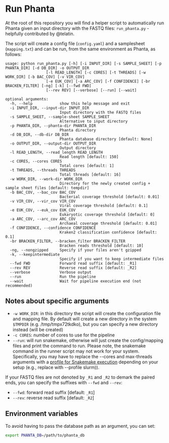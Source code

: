 # Run Phanta

At the root of this repository you will find a helper script to automatically
run Phanta given an input directory with the FASTQ files: `run_phanta.py` - helpfully contributed by @telatin.

The script will create a config file (`config.yaml`) and a samplesheet (`mapping.txt`)
and can be run, from the same environment as Phanta, as follows:

```text
usage: python run_phanta.py [-h] [-i INPUT_DIR] [-s SAMPLE_SHEET] [-p PHANTA_DIR] [-d DB_DIR] -o OUTPUT_DIR
                  [-l READ_LENGTH] [-c CORES] [-t THREADS] [-w WORK_DIR] [-b BAC_COV] [-v VIR_COV]
                  [-e EUK_COV] [-a ARC_COV] [-f CONFIDENCE] [-br BRACKEN_FILTER] [-ng] [-k] [--fwd FWD]
                  [--rev REV] [--verbose] [--run] [--wait]

optional arguments:
  -h, --help            show this help message and exit
  -i INPUT_DIR, --input-dir INPUT_DIR
                        Input directory with the FASTQ files
  -s SAMPLE_SHEET, --sample-sheet SAMPLE_SHEET
                        Alternative to input directory
  -p PHANTA_DIR, --phanta-dir PHANTA_DIR
                        Phanta directory 
  -d DB_DIR, --db-dir DB_DIR
                        Phanta database directory [default: None]
  -o OUTPUT_DIR, --output-dir OUTPUT_DIR
                        Output directory
  -l READ_LENGTH, --read_length READ_LENGTH
                        Read length [default: 150]
  -c CORES, --cores CORES
                        Total cores [default: 1]
  -t THREADS, --threads THREADS
                        Total threads [default: 16]
  -w WORK_DIR, --work-dir WORK_DIR
                        Directory for the newly created config + sample sheet files [default: tempdir]
  -b BAC_COV, --bac_cov BAC_COV
                        Bacterial coverage threshold [default: 0.01]
  -v VIR_COV, --vir_cov VIR_COV
                        Viral coverage threshold [default: 0.1]
  -e EUK_COV, --euk_cov EUK_COV
                        Eukaryotic coverage threshold [default: 0]
  -a ARC_COV, --arc_cov ARC_COV
                        Archaeal coverage threshold [default: 0.01]
  -f CONFIDENCE, --confidence CONFIDENCE
                        Kraken2 classification confidence [default: 0.1]
  -br BRACKEN_FILTER, --bracken_filter BRACKEN_FILTER
                        Bracken reads threshold [default: 10]
  -ng, --nongzipped     Specify if your files aren't gzipped
  -k, --keepintermediate
                        Specify if you want to keep intermediate files
  --fwd FWD             Forward read suffix [default: _R1]
  --rev REV             Reverse read suffix [default: _R2]
  --verbose             Verbose output
  --run                 Run the pipeline
  --wait                Wait for pipeline execution end (not recommended)
  ```

## Notes about specific arguments

* `-w WORK_DIR`: in this directory the script will create the configuration file and mapping file. By default will create a new directory in the system `$TMPDIR` (e.g. /tmp/tmpx72tkdko), but you can specify a new directory instead (will be created)
* `-c CORES`: number of cores to use for the pipeline
* `--run`: will run snakemake, otherwise will just create the config/mapping files and print the command to run. Please note, the snakemake command in the runner script may not work for your system. Specifically, you may have to replace the --cores and max-threads arguments with a [profile for Snakemake execution](https://github.com/Snakemake-Profiles/) depending on your setup (e.g., replace with --profile slurm)).

If your FASTQ files are not denoted by `_R1` and `_R2` to demark the paired ends,
you can specify the suffixes with `--fwd` and `--rev`:
* `--fwd`: forward read suffix [default: `_R1`]
* `--rev`: reverse read suffix [default: `_R2`]

## Environment variables

To avoid having to pass the database path as an argument, you can set:

```bash
export PHANTA_DB=/path/to/phanta_db
```

